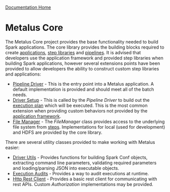 [Documentation Home](../docs/readme.md)

# Metalus Core
The Metalus Core project provides the base functionality needed to build Spark applications. The core library provides the
building blocks required to create [applications](../docs/applications.md), [step libraries](../docs/step-libraries.md)
and [pipelines](../docs/pipelines.md). It is advised that developers use the application framework and provided step 
libraries when building Spark applications, however several extensions points have been provided to allow developers
the ability to construct custom step libraries and applications:

* [Pipeline Driver](../docs/pipeline-drivers.md) - This is the entry point into a Metalus application. A default 
implementation is provided and should meet all of the batch needs.
* [Driver Setup](../docs/pipeline-drivers.md#driversetup) - This is called by the _Pipeline Driver_ to build out the
[execution plan](../docs/executions.md) which will be executed. This is the most common extension when providing custom
behaviors not provided by the [application framework](../docs/applications.md). 
* [File Manager](../docs/filemanager.md) - The _FileManager_ class provides access to the underlying file system from 
[steps](../docs/steps.md). Implementations for local (used for development) and HDFS are provided by the core library.


There are several utility classes provided to make working with Metalus easier:

* [Driver Utils](../docs/driver-utils.md) - Provides functions for building Spark Conf objects, extracting command line parameters, validating 
required parameters and loading/parsing JSON into executable objects.
* [Execution Audits](../docs/executionaudits.md) - Provides a way to audit executions at runtime.
* [Http Rest Client](../docs/httprestclient.md) - Provides a basic rest client for communicating with rest APIs. Custom 
_Authorization_ implementations may be provided.
